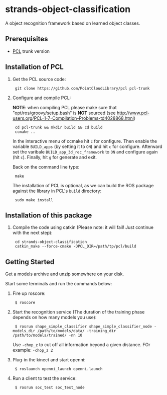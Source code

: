 strands-object-classification
=============================

A object recognition framework based on learned object classes.


Prerequisites
-------------

* [PCL](https://github.com/PointCloudLibrary/pcl)  trunk version


Installation of PCL 
-------------------

1. Get the PCL source code:
    
        git clone https://github.com/PointCloudLibrary/pcl pcl-trunk

    
2. Configure and compile PCL:

   <strong>NOTE</strong>: when compiling PCL please make sure that "opt/ros/groovy/setup.bash" is <strong>NOT</strong> sourced (see http://www.pcl-users.org/PCL-1-7-Compilation-Problems-td4028868.html)
    
        cd pcl-trunk && mkdir build && cd build
        ccmake ..
        
    In the interactive menu of ccmake hit `c` for configure. Then enable the variable `BUILD_apps` (by setting it to `ON`) and hit `c` for configure. Afterward set the varibale `BUILD_app_3d_rec_framework` to `ON` and configure again (hit `c`). Finally, hit `g` for generate and exit.

    Back on the command line type:

        make
        
    The installation of PCL is optional, as we can build the ROS package against the library in PCL's `build` directory:
    
        sudo make install 


Installation of this package 
-----------------------------

1. Compile the code using catkin (Please note: it will fail! Just continue with the next step):

        cd strands-object-classification
        catkin_make --force-cmake -DPCL_DIR=/path/tp/pcl/build
        

Getting Started
---------------

Get a models archive and unzip somewhere on your disk. 

Start some terminals and run the commands below:

1. Fire up roscore:
   
        $ roscore

2. Start the recognition service (The duration of the training phase depends on how many models you use):

        $ rosrun shape_simple_classifier shape_simple_classifier_node -models_dir /path/to/models/data/ -training_dir /path/to/models/trained/ -nn 10

   Use `-chop_z` to cut off all information beyond a given distance. FOr example: `-chop_z 2`

3. Plug-in the kinect and start openni:

        $ roslaunch openni_launch openni.launch

4. Run a client to test the service:

        $ rosrun soc_test soc_test_node

